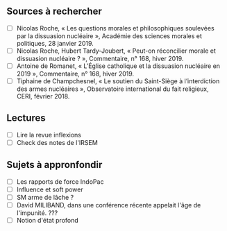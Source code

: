 ## Sources à rechercher

- [ ] Nicolas Roche, « Les questions morales et philosophiques soulevées par la dissuasion nucléaire », Académie des sciences morales et politiques, 28 janvier 2019.
- [ ] Nicolas Roche, Hubert Tardy-Joubert, « Peut-on réconcilier morale et dissuasion nucléaire ? », Commentaire, n° 168, hiver 2019.
- [ ] Antoine de Romanet, « L’Église catholique et la dissuasion nucléaire en 2019 », Commentaire, n° 168, hiver 2019.
- [ ] Tiphaine de Champchesnel, « Le soutien du Saint-Siège à l’interdiction des armes nucléaires », Observatoire international du fait religieux, CERI, février 2018.

## Lectures

- [ ] Lire la revue inflexions
- [ ] Check des notes de l'IRSEM

## Sujets à appronfondir

- [ ] Les rapports de force IndoPac
- [ ] Influence et soft power
- [ ] SM arme de lâche ?
- [ ] David MILIBAND, dans une conférence récente appelait l'âge de l'impunité. ???
- [ ] Notion d'état profond
